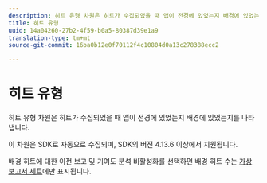 ```yaml
---
description: 히트 유형 차원은 히트가 수집되었을 때 앱이 전경에 있었는지 배경에 있었는지를 나타냅니다.
title: 히트 유형
uuid: 14a04260-27b2-4f59-b0a5-80387d39e1a9
translation-type: tm+mt
source-git-commit: 16ba0b12e0f70112f4c10804d0a13c278388ecc2

---
```



# 히트 유형

히트 유형 차원은 히트가 수집되었을 때 앱이 전경에 있었는지 배경에 있었는지를 나타냅니다.

이 차원은 SDK로 자동으로 수집되며, SDK의 버전 4.13.6 이상에서 지원됩니다.

배경 히트에 대한 이전 보고 및 기여도 분석 비활성화를 선택하면 배경 히트 수는 [가상 보고서 세트](/help/components/vrs/vrs-mobile-visit-processing.md)에만 표시됩니다.
